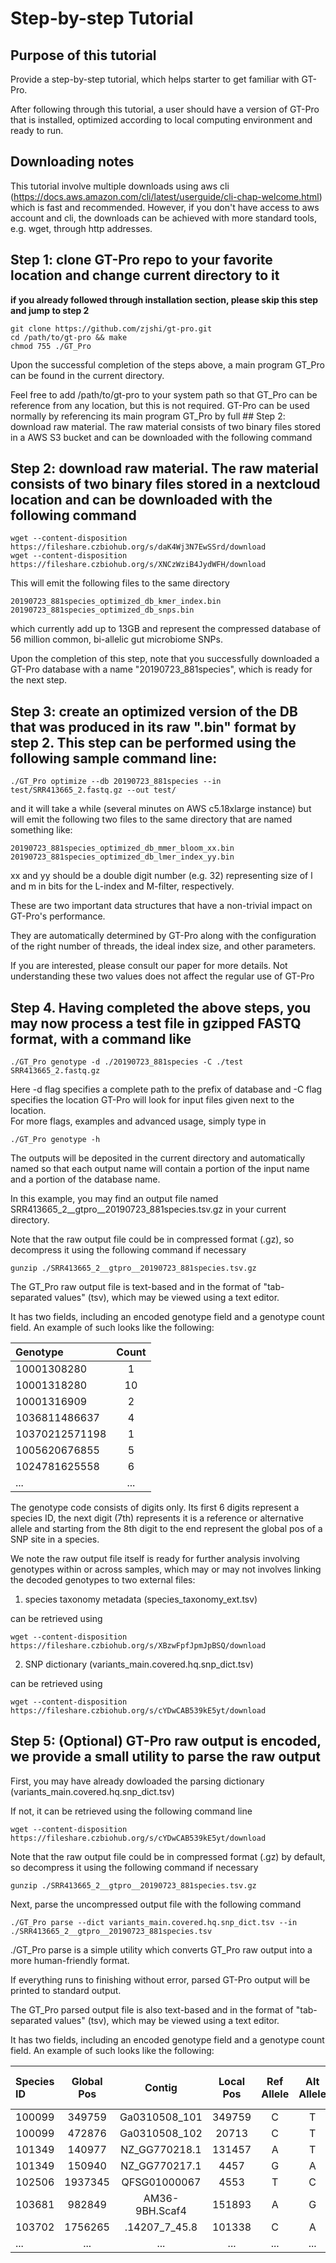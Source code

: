 # Step-by-step Tutorial

## Purpose of this tutorial

Provide a step-by-step tutorial, which helps starter to get familiar with GT-Pro.

After following through this tutorial, a user should have a version of GT-Pro that is installed, optimized according to local computing environment and ready to run.

## Downloading notes

This tutorial involve multiple downloads using aws cli (https://docs.aws.amazon.com/cli/latest/userguide/cli-chap-welcome.html) which is fast and recommended. However, if you don't have access to aws account and cli, the downloads can be achieved with more standard tools, e.g. wget, through http addresses.

## Step 1: clone GT-Pro repo to your favorite location and change current directory to it

<b>if you already followed through installation section, please skip this step and jump to step 2</b>

`git clone https://github.com/zjshi/gt-pro.git`  
`cd /path/to/gt-pro && make`  
`chmod 755 ./GT_Pro` 

Upon the successful completion of the steps above, a main program GT_Pro can be found in the current directory.

Feel free to add /path/to/gt-pro to your system path so that GT_Pro can be reference from any location, but this is not required. GT-Pro can be used normally by referencing its main program GT_Pro by full ## Step 2: download raw material. The raw material consists of two binary files stored in a AWS S3 bucket and can be downloaded with the following command

## Step 2: download raw material. The raw material consists of two binary files stored in a nextcloud location and can be downloaded with the following command

`wget --content-disposition https://fileshare.czbiohub.org/s/daK4Wj3N7EwSSrd/download`  
`wget --content-disposition https://fileshare.czbiohub.org/s/XNCzWziB4JydWFH/download`  

This will emit the following files to the same directory  

`20190723_881species_optimized_db_kmer_index.bin`  
`20190723_881species_optimized_db_snps.bin`  

which currently add up to 13GB and represent the compressed database of 56 million common, bi-allelic gut microbiome SNPs.  

Upon the completion of this step, note that you successfully downloaded a GT-Pro database with a name "20190723_881species", which is ready for the next step. 

## Step 3: create an optimized version of the DB that was produced in its raw ".bin" format by step 2. This step can be performed using the following sample command line:

`./GT_Pro optimize --db 20190723_881species --in test/SRR413665_2.fastq.gz --out test/ `  

and it will take a while (several minutes on AWS c5.18xlarge instance) but will emit the following two files to the same directory that are named something like:  

`20190723_881species_optimized_db_mmer_bloom_xx.bin`  
`20190723_881species_optimized_db_lmer_index_yy.bin`  

xx and yy should be a double digit number (e.g. 32) representing size of l and m in bits for the L-index and M-filter, respectively. 

These are two important data structures that have a non-trivial impact on GT-Pro's performance. 

They are automatically determined by GT-Pro along with the configuration of the right number of threads, the ideal index size, and other parameters. 

If you are interested, please consult our paper for more details. Not understanding these two values does not affect the regular use of GT-Pro

## Step 4. Having completed the above steps, you may now process a test file in gzipped FASTQ format, with a command like

`./GT_Pro genotype -d ./20190723_881species -C ./test SRR413665_2.fastq.gz`  

Here -d flag specifies a complete path to the prefix of database and -C flag specifies the location GT-Pro will look for input files given next to the location.  
For more flags, examples and advanced usage, simply type in  

`./GT_Pro genotype -h`

The outputs will be deposited in the current directory and automatically named so that each output name will contain a portion of the input name and a portion of the database name. 

In this example, you may find an output file named SRR413665_2__gtpro__20190723_881species.tsv.gz in your current directory. 

Note that the raw output file could be in compressed format (.gz), so decompress it using the following command if necessary  

`gunzip ./SRR413665_2__gtpro__20190723_881species.tsv.gz`  

The GT_Pro raw output file is text-based and in the format of "tab-separated values" (tsv), which may be viewed using a text editor.

It has two fields, including an encoded genotype field and a genotype count field. An example of such looks like the following:

| Genotype         | Count       |
| :---             |    :----:   |
| 10001308280      | 1           |
| 10001318280      | 10          |
| 10001316909      | 2           |
| 1036811486637    | 4           |
| 10370212571198   | 1           |
| 1005620676855    | 5           |
| 1024781625558    | 6           |
| ...              | ...         |

The genotype code consists of digits only. Its first 6 digits represent a species ID, the next digit (7th) represents it is a reference or alternative allele and starting from the 8th digit to the end represent the global pos of a SNP site in a species. 

We note the raw output file itself is ready for further analysis involving genotypes within or across samples, which may or may not involves linking the decoded genotypes to two external files:

1. species taxonomy metadata (species_taxonomy_ext.tsv)

can be retrieved using 

`wget --content-disposition https://fileshare.czbiohub.org/s/XBzwFpfJpmJpBSQ/download` 

2. SNP dictionary (variants_main.covered.hq.snp_dict.tsv)

can be retrieved using

`wget --content-disposition https://fileshare.czbiohub.org/s/cYDwCAB539kE5yt/download`

## Step 5: (Optional) GT-Pro raw output is encoded, we provide a small utility to parse the raw output  

First, you may have already dowloaded the parsing dictionary (variants_main.covered.hq.snp_dict.tsv) 

If not, it can be retrieved using the following command line  

`wget --content-disposition https://fileshare.czbiohub.org/s/cYDwCAB539kE5yt/download`

Note that the raw output file could be in compressed format (.gz) by default, so decompress it using the following command if necessary  

`gunzip ./SRR413665_2__gtpro__20190723_881species.tsv.gz`  

Next, parse the uncompressed output file with the following command   

`./GT_Pro parse --dict variants_main.covered.hq.snp_dict.tsv --in ./SRR413665_2__gtpro__20190723_881species.tsv`  

./GT_Pro parse is a simple utility which converts GT_Pro raw output into a more human-friendly format.  

If everything runs to finishing without error, parsed GT-Pro output will be printed to standard output.

The GT_Pro parsed output file is also text-based and in the format of "tab-separated values" (tsv), which may be viewed using a text editor.

It has two fields, including an encoded genotype field and a genotype count field. An example of such looks like the following:

| Species ID       | Global Pos    | Contig         | Local Pos      | Ref Allele     | Alt Allele     | Ref Allele Cnt | Alt Allele Cnt |
| :---             |    :----:     |    :----:      |     :----:     |    :----:      |    :----:      |    :----:      |    :----:      |
| 100099           | 349759        | Ga0310508_101  | 349759         | C              | T              | 7              | 0              |
| 100099           | 472876        | Ga0310508_102  | 20713          | C              | T              | 8              | 0              |
| 101349           | 140977        | NZ_GG770218.1  | 131457         | A              | T              | 0              | 11             |
| 101349           | 150940        | NZ_GG770217.1  | 4457           | G              | A              | 11             | 0              |
| 102506           | 1937345       | QFSG01000067   | 4553           | T              | C              | 2              | 0              |
| 103681           | 982849        | AM36-9BH.Scaf4 | 151893         | A              | G              | 5              | 5              |
| 103702           | 1756265       | .14207_7_45.8  | 101338         | C              | A              | 0              | 20             |
| ...              | ...           | ...            | ...            |  ...           |  ...           |  ...           |  ...           |
